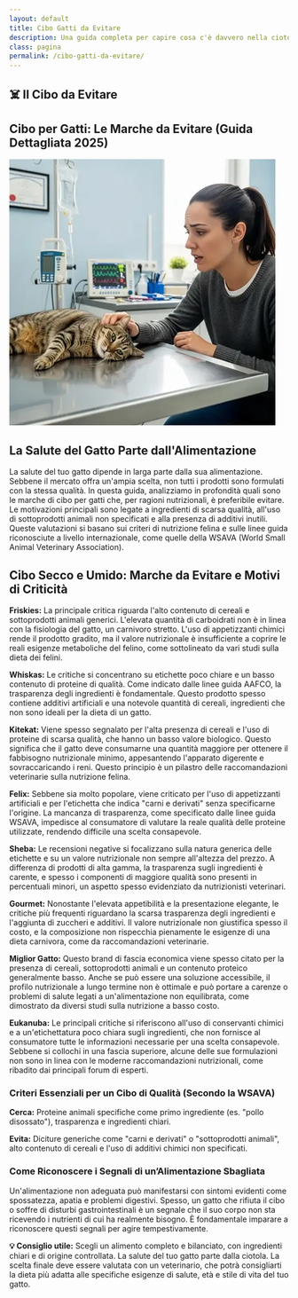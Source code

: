 ```yaml
---
layout: default
title: Cibo Gatti da Evitare
description: Una guida completa per capire cosa c'è davvero nella ciotola del tuo amico felino.
class: pagina
permalink: /cibo-gatti-da-evitare/
---
```


<main class="layout-wrapper">

  <!-- 📝 INTRODUZIONE -->
  <section class="intro">
    <h1 class="main-title-centered">☠️️ Il Cibo da Evitare
</h1>
    <h2 class="small-title">Cibo per Gatti: Le Marche da Evitare (Guida Dettagliata 2025)</h2>
  </section>


<section class="hero-row">
  <div class="hero-col image-side">
    <img src="/assets/img/2-Cibo-Gatti-Le-Marche-Da-Evitare-480.webp" alt="Gatto ammalato dal veterinario padrona preoccupata">
  </div>
  <div class="hero-col text-side">
    <h2><strong>La Salute del Gatto Parte dall'Alimentazione</strong></h2>
    <p>La salute del tuo gatto dipende in larga parte dalla sua alimentazione. Sebbene il mercato offra un'ampia scelta, non tutti i prodotti sono formulati con la stessa qualità. In questa guida, analizziamo in profondità quali sono le marche di cibo per gatti che, per ragioni nutrizionali, è preferibile evitare. Le motivazioni principali sono legate a ingredienti di scarsa qualità, all'uso di sottoprodotti animali non specificati e alla presenza di additivi inutili. Queste valutazioni si basano sui criteri di nutrizione felina e sulle linee guida riconosciute a livello internazionale, come quelle della WSAVA (World Small Animal Veterinary Association).</p>
</div>
</section>


<section class="text-block">
  <h2><strong> Cibo Secco e Umido: Marche da Evitare e Motivi di Criticità</strong></h2>

  <p><strong>Friskies:</strong> La principale critica riguarda l'alto contenuto di cereali e sottoprodotti animali generici. L'elevata quantità di carboidrati non è in linea con la fisiologia del gatto, un carnivoro stretto. L'uso di appetizzanti chimici rende il prodotto gradito, ma il valore nutrizionale è insufficiente a coprire le reali esigenze metaboliche del felino, come sottolineato da vari studi sulla dieta dei felini.</p>

  <p><strong>Whiskas:</strong> Le critiche si concentrano su etichette poco chiare e un basso contenuto di proteine di qualità. Come indicato dalle linee guida AAFCO, la trasparenza degli ingredienti è fondamentale. Questo prodotto spesso contiene additivi artificiali e una notevole quantità di cereali, ingredienti che non sono ideali per la dieta di un gatto.</p>

  <p><strong>Kitekat:</strong> Viene spesso segnalato per l'alta presenza di cereali e l'uso di proteine di scarsa qualità, che hanno un basso valore biologico. Questo significa che il gatto deve consumarne una quantità maggiore per ottenere il fabbisogno nutrizionale minimo, appesantendo l'apparato digerente e sovraccaricando i reni. Questo principio è un pilastro delle raccomandazioni veterinarie sulla nutrizione felina.</p>

  <p><strong>Felix:</strong> Sebbene sia molto popolare, viene criticato per l'uso di appetizzanti artificiali e per l'etichetta che indica "carni e derivati" senza specificarne l'origine. La mancanza di trasparenza, come specificato dalle linee guida WSAVA, impedisce al consumatore di valutare la reale qualità delle proteine utilizzate, rendendo difficile una scelta consapevole.</p>

  <p><strong>Sheba:</strong> Le recensioni negative si focalizzano sulla natura generica delle etichette e su un valore nutrizionale non sempre all'altezza del prezzo. A differenza di prodotti di alta gamma, la trasparenza sugli ingredienti è carente, e spesso i componenti di maggiore qualità sono presenti in percentuali minori, un aspetto spesso evidenziato da nutrizionisti veterinari.</p>

  <p><strong>Gourmet:</strong> Nonostante l'elevata appetibilità e la presentazione elegante, le critiche più frequenti riguardano la scarsa trasparenza degli ingredienti e l'aggiunta di zuccheri e additivi. Il valore nutrizionale non giustifica spesso il costo, e la composizione non rispecchia pienamente le esigenze di una dieta carnivora, come da raccomandazioni veterinarie.</p>

  <p><strong>Miglior Gatto:</strong> Questo brand di fascia economica viene spesso citato per la presenza di cereali, sottoprodotti animali e un contenuto proteico generalmente basso. Anche se può essere una soluzione accessibile, il profilo nutrizionale a lungo termine non è ottimale e può portare a carenze o problemi di salute legati a un'alimentazione non equilibrata, come dimostrato da diversi studi sulla nutrizione a basso costo.</p>

  <p><strong>Eukanuba:</strong> Le principali critiche si riferiscono all'uso di conservanti chimici e a un'etichettatura poco chiara sugli ingredienti, che non fornisce al consumatore tutte le informazioni necessarie per una scelta consapevole. Sebbene si collochi in una fascia superiore, alcune delle sue formulazioni non sono in linea con le moderne raccomandazioni nutrizionali, come ribadito dai principali forum di esperti.</p>

  <h3>Criteri Essenziali per un Cibo di Qualità (Secondo la WSAVA)</h3>
  <p><strong>Cerca:</strong> Proteine animali specifiche come primo ingrediente (es. "pollo disossato"), trasparenza e ingredienti chiari.</p>
  <p><strong>Evita:</strong> Diciture generiche come "carni e derivati" o "sottoprodotti animali", alto contenuto di cereali e l'uso di additivi chimici non specificati.</p>

  <h3>Come Riconoscere i Segnali di un’Alimentazione Sbagliata</h3>
  <p>Un'alimentazione non adeguata può manifestarsi con sintomi evidenti come spossatezza, apatia e problemi digestivi. Spesso, un gatto che rifiuta il cibo o soffre di disturbi gastrointestinali è un segnale che il suo corpo non sta ricevendo i nutrienti di cui ha realmente bisogno. È fondamentale imparare a riconoscere questi segnali per agire tempestivamente.</p>

  <p><strong>💡 Consiglio utile:</strong> Scegli un alimento completo e bilanciato, con ingredienti chiari e di origine controllata. La salute del tuo gatto parte dalla ciotola. La scelta finale deve essere valutata con un veterinario, che potrà consigliarti la dieta più adatta alle specifiche esigenze di salute, età e stile di vita del tuo gatto.</p>
</section>

</main>
